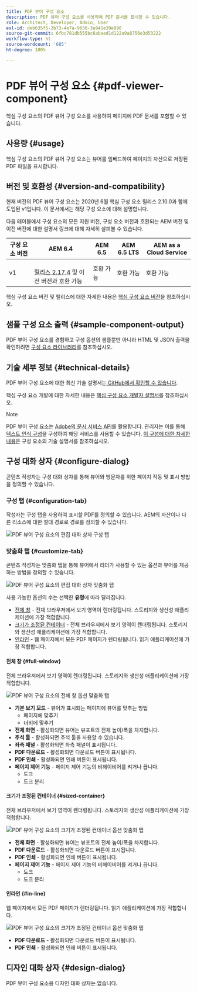 ```yaml
---
title: PDF 뷰어 구성 요소
description: PDF 뷰어 구성 요소를 사용하여 PDF 문서를 표시할 수 있습니다.
role: Architect, Developer, Admin, User
exl-id: deb635f5-2b73-4e7a-9838-3a941e39e898
source-git-commit: 6fbc781db555bc6abaed1d122a9a8756e3d53222
workflow-type: ht
source-wordcount: '685'
ht-degree: 100%

---
```


# PDF 뷰어 구성 요소 {#pdf-viewer-component}

핵심 구성 요소의 PDF 뷰어 구성 요소를 사용하여 페이지에 PDF 문서를 포함할 수 있습니다.

## 사용량 {#usage}

핵심 구성 요소의 PDF 뷰어 구성 요소는 뷰어를 임베드하여 페이지의 자산으로 저장된 PDF 파일을 표시합니다.

## 버전 및 호환성 {#version-and-compatibility}

현재 버전의 PDF 뷰어 구성 요소는 2020년 6월 핵심 구성 요소 릴리스 2.10.0과 함께 도입된 v1입니다. 이 문서에서는 해당 구성 요소에 대해 설명합니다.

다음 테이블에서 구성 요소의 모든 지원 버전, 구성 요소 버전과 호환되는 AEM 버전 및 이전 버전에 대한 설명서 링크에 대해 자세히 살펴볼 수 있습니다.

| 구성 요소 버전 | AEM 6.4 | AEM 6.5 | AEM 6.5 LTS | AEM as a Cloud Service |
|--- |--- |---|---|---|
| v1 | <br>[릴리스 2.17.4](/help/versions.md) 및 이전 버전과 호환 가능 | 호환 가능 | 호환 가능 | 호환 가능 |

핵심 구성 요소 버전 및 릴리스에 대한 자세한 내용은 [핵심 구성 요소 버전](/help/versions.md)을 참조하십시오.

## 샘플 구성 요소 출력 {#sample-component-output}

PDF 뷰어 구성 요소를 경험하고 구성 옵션의 샘플뿐만 아니라 HTML 및 JSON 출력을 확인하려면 [구성 요소 라이브러리](https://adobe.com/go/aem_cmp_library_pdfviewer_kr)를 참조하십시오.

## 기술 세부 정보 {#technical-details}

PDF 뷰어 구성 요소에 대한 최신 기술 설명서는[ GitHub에서 확인할 수 있습니다](https://adobe.com/go/aem_cmp_tech_pdfviewer_v1_kr).

핵심 구성 요소 개발에 대한 자세한 내용은 [핵심 구성 요소 개발자 설명서](/help/developing/overview.md)를 참조하십시오.

>[!NOTE]
>
>PDF 뷰어 구성 요소는 [Adobe의 문서 서비스 API](https://www.adobe.io/apis/documentcloud/dcsdk.html)를 활용합니다. 관리자는 이를 통해 [텍스트 인식 구성](/help/developing/context-aware-configs.md)을 구성하여 해당 서비스를 사용할 수 있습니다. [이 구성에 대한 자세한 내용](https://github.com/adobe/aem-core-wcm-components/tree/master/content/src/content/jcr_root/apps/core/wcm/components/pdfviewer/v1/pdfviewer#context-aware-config)은 구성 요소의 기술 설명서를 참조하십시오.

## 구성 대화 상자 {#configure-dialog}

콘텐츠 작성자는 구성 대화 상자를 통해 뷰어와 방문자를 위한 페이지 작동 및 표시 방법을 정의할 수 있습니다.

### 구성 탭 {#configuration-tab}

작성자는 구성 탭을 사용하여 표시할 PDF를 정의할 수 있습니다. AEM의 자산이나 다른 리소스에 대한 절대 경로로 경로를 정의할 수 있습니다.

![PDF 뷰어 구성 요소의 편집 대화 상자 구성 탭](/help/assets/pdf-viewer-edit-configuration.png)

### 맞춤화 탭 {#customize-tab}

콘텐츠 작성자는 맞춤화 탭을 통해 뷰어에서 리더가 사용할 수 있는 옵션과 뷰어를 제공하는 방법을 정의할 수 있습니다.

![PDF 뷰어 구성 요소의 편집 대화 상자 맞춤화 탭](/help/assets/pdf-viewer-edit-customize.png)

사용 가능한 옵션의 수는 선택한 **유형**&#x200B;에 따라 달라집니다.

* [전체 창](#full-window) - 전체 브라우저에서 보기 영역이 렌더링됩니다. 스토리지와 생산성 애플리케이션에 가장 적합합니다.
* [크기가 조정된 컨테이너](#sized-container) - 전체 브라우저에서 보기 영역이 렌더링됩니다. 스토리지와 생산성 애플리케이션에 가장 적합합니다.
* [인라인](#in-line) - 웹 페이지에서 모든 PDF 페이지가 렌더링됩니다. 읽기 애플리케이션에 가장 적합합니다.

#### 전체 창 {#full-window}

전체 브라우저에서 보기 영역이 렌더링됩니다. 스토리지와 생산성 애플리케이션에 가장 적합합니다.

![PDF 뷰어 구성 요소의 전체 창 옵션 맞춤화 탭](/help/assets/pdf-viewer-edit-customize-full.png)

* **기본 보기 모드** - 뷰어가 표시되는 페이지에 뷰어를 맞추는 방법
   * 페이지에 맞추기
   * 너비에 맞추기
* **전체 화면** - 활성화되면 뷰어는 뷰포트의 전체 높이/폭을 차지합니다.
* **주석 툴** - 활성화되면 주석 툴을 사용할 수 있습니다.
* **좌측 패널** - 활성화되면 좌측 패널이 표시됩니다.
* **PDF 다운로드** - 활성화되면 다운로드 버튼이 표시됩니다.
* **PDF 인쇄** - 활성화되면 인쇄 버튼이 표시됩니다.
* **페이지 제어 기능** - 페이지 제어 기능의 비헤이비어를 켜거나 끕니다.
   * 도크
   * 도크 분리

#### 크기가 조정된 컨테이너 {#sized-container}

전체 브라우저에서 보기 영역이 렌더링됩니다. 스토리지와 생산성 애플리케이션에 가장 적합합니다.

![PDF 뷰어 구성 요소의 크기가 조정된 컨테이너 옵션 맞춤화 탭](/help/assets/pdf-viewer-edit-customize-sized-container.png)

* **전체 화면** - 활성화되면 뷰어는 뷰포트의 전체 높이/폭을 차지합니다.
* **PDF 다운로드** - 활성화되면 다운로드 버튼이 표시됩니다.
* **PDF 인쇄** - 활성화되면 인쇄 버튼이 표시됩니다.
* **페이지 제어 기능** - 페이지 제어 기능의 비헤이비어를 켜거나 끕니다.
   * 도크
   * 도크 분리

#### 인라인 {#in-line}

웹 페이지에서 모든 PDF 페이지가 렌더링됩니다. 읽기 애플리케이션에 가장 적합합니다.

![PDF 뷰어 구성 요소의 크기가 조정된 컨테이너 옵션 맞춤화 탭](/help/assets/pdf-viewer-edit-customize-inline.png)

* **PDF 다운로드** - 활성화되면 다운로드 버튼이 표시됩니다.
* **PDF 인쇄** - 활성화되면 인쇄 버튼이 표시됩니다.

## 디자인 대화 상자 {#design-dialog}

PDF 뷰어 구성 요소용 디자인 대화 상자는 없습니다.
